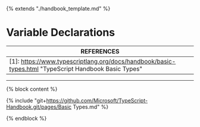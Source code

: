 {% extends "./handbook_template.md" %}

# Variable Declarations

| REFERENCES                               |
| ---------------------------------------- |
| [1]: https://www.typescriptlang.org/docs/handbook/basic-types.html "TypeScript Handbook Basic Types" |

---



{% block content %}

{% include "git+https://github.com/Microsoft/TypeScript-Handbook.git/pages/Basic Types.md" %}

{% endblock %}